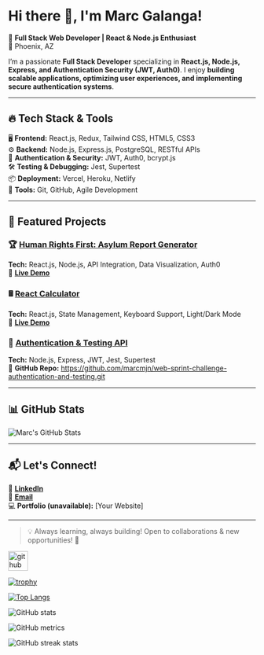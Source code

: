 # Hi there 👋, I'm Marc Galanga!

🚀 **Full Stack Web Developer | React & Node.js Enthusiast**  
📍 Phoenix, AZ  

I’m a passionate **Full Stack Developer** specializing in **React.js, Node.js, Express, and Authentication Security (JWT, Auth0)**. I enjoy **building scalable applications, optimizing user experiences, and implementing secure authentication systems**.  

---

## 🔥 **Tech Stack & Tools**
🖥 **Frontend:** React.js, Redux, Tailwind CSS, HTML5, CSS3  
⚙️ **Backend:** Node.js, Express.js, PostgreSQL, RESTful APIs  
🔐 **Authentication & Security:** JWT, Auth0, bcrypt.js  
🛠 **Testing & Debugging:** Jest, Supertest  
📦 **Deployment:** Vercel, Heroku, Netlify  
🔧 **Tools:** Git, GitHub, Agile Development  

---

## 📌 **Featured Projects**
### 🏆 **[Human Rights First: Asylum Report Generator](https://github.com/marcmjn/asylum-hrf-fe-starter.git)**
**Tech:** React.js, Node.js, API Integration, Data Visualization, Auth0  
🔗 **[Live Demo](https://asylum-fe.vercel.app)**  

### 🖩 **[React Calculator](https://github.com/marcmjn/calculator-app2025.git)**
**Tech:** React.js, State Management, Keyboard Support, Light/Dark Mode  
🔗 **[Live Demo](https://calculator-app2025.vercel.app)**  

### 🔐 **[Authentication & Testing API](https://github.com/marcmjn/web-sprint-challenge-authentication-and-testing.git)**
**Tech:** Node.js, Express, JWT, Jest, Supertest  
🔗 **GitHub Repo:** https://github.com/marcmjn/web-sprint-challenge-authentication-and-testing.git 

---

## 📊 **GitHub Stats**
![Marc's GitHub Stats](https://github-readme-stats.vercel.app/api?username=marcmjn&show_icons=true&theme=dark)  

---

## 📬 **Let's Connect!**
🔗 **[LinkedIn](https://www.linkedin.com/in/marcgalanga)**  
📩 **[Email](marcmjn@yahoo.com)**  
💻 **Portfolio (unavailable):** [Your Website]  

---

> 💡 Always learning, always building! Open to collaborations & new opportunities! 🚀



[<img src='https://cdn.jsdelivr.net/npm/simple-icons@3.0.1/icons/github.svg' alt='github' height='40'>](https://github.com/marcmjn)  

[![trophy](https://github-profile-trophy.vercel.app/?username=marcmjn)](https://github.com/ryo-ma/github-profile-trophy)

[![Top Langs](https://github-readme-stats.vercel.app/api/top-langs/?username=marcmjn)](https://github.com/anuraghazra/github-readme-stats)

![GitHub stats](https://github-readme-stats.vercel.app/api?username=marcmjn&show_icons=true)  

![GitHub metrics](https://metrics.lecoq.io/marcmjn)  

![GitHub streak stats](https://streak-stats.demolab.com/?user=marcmjn)  

